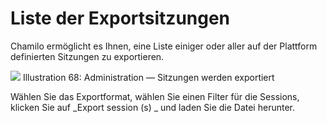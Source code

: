 # Liste der Exportsitzungen

Chamilo ermöglicht es Ihnen, eine Liste einiger oder aller auf der Plattform definierten Sitzungen zu exportieren.

![](../../.gitbook/assets/session-import-utilisateurs%20%283%29.png)
Illustration 68: Administration — Sitzungen werden exportiert

Wählen Sie das Exportformat, wählen Sie einen Filter für die Sessions, klicken Sie auf _Export session \(s\) _ und laden Sie die Datei herunter.